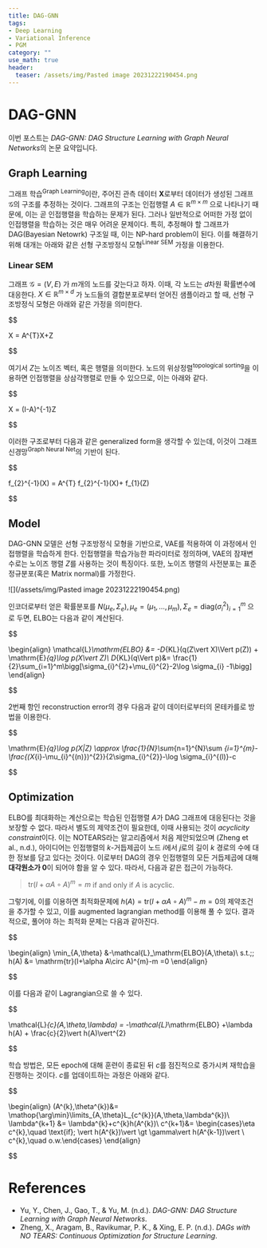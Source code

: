 ```yaml
---
title: DAG-GNN
tags: 
- Deep Learning
- Variational Inference
- PGM
category: ""
use_math: true
header: 
  teaser: /assets/img/Pasted image 20231222190454.png
---
```


# DAG-GNN

이번 포스트는 *DAG-GNN: DAG Structure Learning with Graph Neural Networks*의 논문 요약입니다.

## Graph Learning

그래프 학습<sup>Graph Learning</sup>이란, 주어진 관측 데이터 $\mathbf{X}$로부터 데이터가 생성된 그래프 $\mathcal{G}$의 구조를 추정하는 것이다. 그래프의 구조는 인접행렬 $A\in \mathbb{R}^{m\times m}$ 으로 나타나기 때문에, 이는 곧 인접행렬을 학습하는 문제가 된다. 그러나 일반적으로 어떠한 가정 없이 인접행렬을 학습하는 것은 매우 어려운 문제이다. 특히, 추정해야 할 그래프가 DAG(Bayesian Netowrk) 구조일 때, 이는 NP-hard problem이 된다. 이를 해결하기 위해 대개는 아래와 같은 선형 구조방정식 모형<sup>Linear SEM</sup> 가정을 이용한다.

### Linear SEM
그래프 $\mathcal{G}=(V,E)$ 가 $m$개의 노드를 갖는다고 하자. 이때, 각 노드는 $d$차원 확률변수에 대응한다. $X\in\mathbb{R}^{m\times d}$ 가 노드들의 결합분포로부터 얻어진 샘플이라고 할 때, 선형 구조방정식 모형은 아래와 같은 가정을 의미한다.


$$

X = A^{T}X+Z 


$$

여기서 $Z$는 노이즈 벡터, 혹은 행렬을 의미한다. 노드의 위상정렬<sup>topological sorting</sup>을 이용하면 인접행렬을 상삼각행렬로 만들 수 있으므로, 이는 아래와 같다.


$$

X = (I-A)^{-1}Z


$$

이러한 구조로부터 다음과 같은 generalized form을 생각할 수 있는데, 이것이 그래프 신경망<sup>Graph Neural Net</sup>의 기반이 된다.


$$

f_{2}^{-1}(X) = A^{T} f_{2}^{-1}(X)+ f_{1}(Z)


$$

## Model

DAG-GNN 모델은 선형 구조방정식 모형을 기반으로, VAE를 적용하여 이 과정에서 인접행렬을 학습하게 한다. 인접행렬을 학습가능한 파라미터로 정의하며, VAE의 잠재변수로는 노이즈 행렬 $Z$를 사용하는 것이 특징이다. 또한, 노이즈 행렬의 사전분포는 표준정규분포(혹은 Matrix normal)를 가정한다.

![](/assets/img/Pasted image 20231222190454.png)

인코더로부터 얻은 확률분포를 $N(\mu_{e},\Sigma_{e}), \mu_{e}=(\mu_{1},\ldots,\mu_{m}),  \Sigma_{e}=\mathrm{diag}(\sigma_{i}^{2})_{i=1}^{m}$ 으로 두면, ELBO는 다음과 같이 계산된다.

$$

\begin{align}
\mathcal{L}_\mathrm{ELBO} &= -D_{KL}(q(Z\vert X)\Vert p(Z)) + \mathrm{E}_{q}\log p(X\vert Z)\\
D_{KL}(q\Vert p)&= \frac{1}{2}\sum_{i=1}^m\bigg[\sigma_{i}^{2}+\mu_{i}^{2}-2\log \sigma_{i} -1\bigg]
\end{align}


$$

2번째 항인 reconstruction error의 경우 다음과 같이 데이터로부터의 몬테카를로 방법을 이용한다.


$$

\mathrm{E}_{q}\log p(X|Z) \approx \frac{1}{N}\sum_{n=1}^{N}\sum _{i=1}^{m}-\frac{(X_{i}-\mu_{i}^{(n)})^{2}}{2\sigma_{i}^{2}}-\log \sigma_{i}^{(l)}-c


$$


## Optimization

ELBO를 최대화하는 계산으로는 학습된 인접행렬 $A$가 DAG 그래프에 대응된다는 것을 보장할 수 없다. 따라서 별도의 제약조건이 필요한데, 이때 사용되는 것이 *acyclicity constraint*이다. 이는 NOTEARS라는 알고리즘에서 처음 제안되었으며 (Zheng et al., n.d.), 아이디어는 인접행렬의 $k$-거듭제곱이 노드 $i$에서 $j$로의 길이 $k$ 경로의 수에 대한 정보를 담고 있다는 것이다. 이로부터 DAG의 경우 인접행렬의 모든 거듭제곱에 대해 **대각원소가 0**이 되어야 함을 알 수 있다. 따라서, 다음과 같은 접근이 가능하다.

> $\mathrm{tr}(I+\alpha A\circ A)^{m}=m$ if and only if $A$ is acyclic.

그렇기에, 이를 이용하면 최적화문제에 $h(A)=\mathrm{tr}(I+\alpha A\circ A)^{m}-m =0$의 제약조건을 추가할 수 있고, 이를 augmented lagrangian method를 이용해 풀 수 있다. 결과적으로, 풀어야 하는 최적화 문제는 다음과 같아진다.

$$

\begin{align}
\min_{A,\theta} &-\mathcal{L}_\mathrm{ELBO}(A,\theta)\\
s.t.\;\; h(A) &= \mathrm{tr}(I+\alpha A\circ A)^{m}-m =0
\end{align}


$$

이를 다음과 같이 Lagrangian으로 쓸 수 있다.


$$

\mathcal{L}_{c}(A,\theta,\lambda) = -\mathcal{L}_\mathrm{ELBO} +\lambda h(A) + \frac{c}{2}\vert h(A)\vert^{2}


$$

학습 방법은, 모든 epoch에 대해 훈련이 종료된 뒤 $c$를 점진적으로 증가시켜 재학습을 진행하는 것이다. $c$를 업데이트하는 과정은 아래와 같다.


$$

\begin{align}
(A^{k},\theta^{k})&= \mathop{\arg\min}\limits_{A,\theta}L_{c^{k}}(A,\theta,\lambda^{k})\\
\lambda^{k+1} &= \lambda^{k}+c^{k}h(A^{k})\\
c^{k+1}&= \begin{cases}\eta c^{k},\quad \text{if}\; \vert h(A^{k})\vert \gt \gamma\vert h(A^{k-1})\vert \\
c^{k},\quad o.w.\end{cases}
\end{align}


$$

# References
- Yu, Y., Chen, J., Gao, T., & Yu, M. (n.d.). _DAG-GNN: DAG Structure Learning with Graph Neural Networks_.
- Zheng, X., Aragam, B., Ravikumar, P. K., & Xing, E. P. (n.d.). _DAGs with NO TEARS: Continuous Optimization for Structure Learning_.